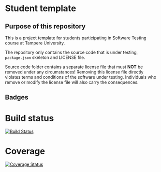 # Student template

## Purpose of this repository

This is a project template for students participating in Software Testing course
at Tampere University.

The repository only contains the source code that is under testing, `package.json` skeleton
and LICENSE file.

Source code folder contains a separate license file that must **NOT** be removed under any circumstances!
Removing this license file directly violates terms and conditions of the software under testing.
Individuals who remove or modify the license file will also carry the consequences.

## Badges

# Build status
[![Build Status](https://app.travis-ci.com/136472Makemake/software_testing_assignment.svg?branch=master)](https://app.travis-ci.com/136472Makemake/software_testing_assignment)

# Coverage
[![Coverage Status](https://coveralls.io/repos/github/136472Makemake/software_testing_assignment/badge.svg?branch=master)](https://coveralls.io/github/136472Makemake/software_testing_assignment?branch=master)


